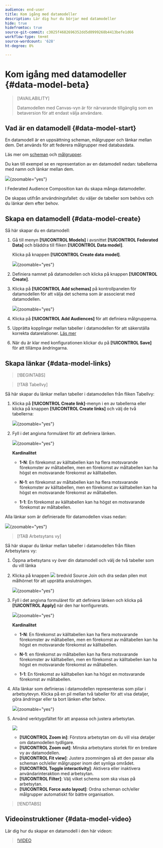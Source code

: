 ```yaml
---
audience: end-user
title: Kom igång med datamodeller
description: Lär dig hur du börjar med datamodeller
hide: true
hidefromtoc: true
source-git-commit: c3025f4682696352dd5d0999268b4413befe1d66
workflow-type: tm+mt
source-wordcount: '628'
ht-degree: 0%

---
```


# Kom igång med datamodeller {#data-model-beta}

>[!AVAILABILITY]
>
>Datamodellen med Canvas-vyn är för närvarande tillgänglig som en betaversion för att endast välja användare.

## Vad är en datamodell {#data-model-start}

En datamodell är en uppsättning scheman, målgrupper och länkar mellan dem. Det används för att federera målgrupper med databasdata.

Läs mer om [scheman](../customer/schemas.md#schema-start) och [målgrupper](../start/audiences.md).

Du kan till exempel se en representation av en datamodell nedan: tabellerna med namn och länkar mellan dem.

![](assets/datamodel.png){zoomable="yes"}

I Federated Audience Composition kan du skapa många datamodeller.

De skapas utifrån användningsfallet: du väljer de tabeller som behövs och du länkar dem efter behov.

## Skapa en datamodell {#data-model-create}

Så här skapar du en datamodell:

1. Gå till menyn **[!UICONTROL Models]** i avsnittet **[!UICONTROL Federated Data]** och bläddra till fliken **[!UICONTROL Data model]**.

   Klicka på knappen **[!UICONTROL Create data model]**.

   ![](assets/datamodel_create.png){zoomable="yes"}

1. Definiera namnet på datamodellen och klicka på knappen **[!UICONTROL Create]**.

1. Klicka på **[!UICONTROL Add schemas]** på kontrollpanelen för datamodellen för att välja det schema som är associerat med datamodellen.

   ![](assets/datamodel_schemas.png){zoomable="yes"}

1. Klicka på **[!UICONTROL Add Audiences]** för att definiera målgrupperna.

1. Upprätta kopplingar mellan tabeller i datamodellen för att säkerställa korrekta datarelationer. [Läs mer](#data-model-links)

1. När du är klar med konfigurationen klickar du på **[!UICONTROL Save]** för att tillämpa ändringarna.

## Skapa länkar {#data-model-links}

>[!BEGINTABS]

>[!TAB Tabellvy]

Så här skapar du länkar mellan tabeller i datamodellen från fliken Tabellvy:

1. Klicka på **[!UICONTROL Create link]**-menyn i en av tabellerna eller klicka på knappen **[!UICONTROL Create links]** och välj de två tabellerna:

   ![](assets/datamodel_createlinks.png){zoomable="yes"}

1. Fyll i det angivna formuläret för att definiera länken.

   ![](assets/datamodel_link.png){zoomable="yes"}

   **Kardinalitet**

   * **1-N**: En förekomst av källtabellen kan ha flera motsvarande förekomster av måltabellen, men en förekomst av måltabellen kan ha högst en motsvarande förekomst av källtabellen.

   * **N-1**: en förekomst av måltabellen kan ha flera motsvarande förekomster av källtabellen, men en förekomst av källtabellen kan ha högst en motsvarande förekomst av måltabellen.

   * **1-1**: En förekomst av källtabellen kan ha högst en motsvarande förekomst av måltabellen.

Alla länkar som är definierade för datamodellen visas nedan:

![](assets/datamodel_alllinks.png){zoomable="yes"}

>[!TAB Arbetsytans vy]

Så här skapar du länkar mellan tabeller i datamodellen från fliken Arbetsytans vy:

1. Öppna arbetsytans vy över din datamodell och välj de två tabeller som du vill länka

1. Klicka på knappen ![](assets/do-not-localize/Smock_AddCircle_18_N.svg) bredvid Source Join och dra sedan pilen mot målhörnet för att upprätta anslutningen.

   ![](assets/datamodel.gif){zoomable="yes"}

1. Fyll i det angivna formuläret för att definiera länken och klicka på **[!UICONTROL Apply]** när den har konfigurerats.

   ![](assets/datamodel-canvas-1.png){zoomable="yes"}

   **Kardinalitet**

   * **1-N**: En förekomst av källtabellen kan ha flera motsvarande förekomster av måltabellen, men en förekomst av måltabellen kan ha högst en motsvarande förekomst av källtabellen.

   * **N-1**: en förekomst av måltabellen kan ha flera motsvarande förekomster av källtabellen, men en förekomst av källtabellen kan ha högst en motsvarande förekomst av måltabellen.

   * **1-1**: En förekomst av källtabellen kan ha högst en motsvarande förekomst av måltabellen.

1. Alla länkar som definieras i datamodellen representeras som pilar i arbetsytevyn. Klicka på en pil mellan två tabeller för att visa detaljer, göra ändringar eller ta bort länken efter behov.

   ![](assets/datamodel-canvas-2.png){zoomable="yes"}

1. Använd verktygsfältet för att anpassa och justera arbetsytan.

   ![](assets/datamodel-canvas-3.png)

   * **[!UICONTROL Zoom in]**: Förstora arbetsytan om du vill visa detaljer om datamodellen tydligare.
   * **[!UICONTROL Zoom out]**: Minska arbetsytans storlek för en bredare vy av datamodellen.
   * **[!UICONTROL Fit view]**: Justera zoomningen så att den passar alla scheman och/eller målgrupper inom det synliga området.
   * **[!UICONTROL Toggle interactivity]**: Aktivera eller inaktivera användarinteraktion med arbetsytan.
   * **[!UICONTROL Filter]**: Välj vilket schema som ska visas på arbetsytan.
   * **[!UICONTROL Force auto layout]**: Ordna scheman och/eller målgrupper automatiskt för bättre organisation.

>[!ENDTABS]

## Videoinstruktioner {#data-model-video}

Lär dig hur du skapar en datamodell i den här videon:

>[!VIDEO](https://video.tv.adobe.com/v/3432020)
